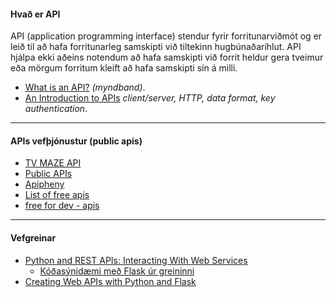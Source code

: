 #### Hvað er API
API (application programming interface) stendur fyrir forritunarviðmót og er leið til að hafa forritunarleg samskipti við tiltekinn hugbúnaðaríhlut. API hjálpa ekki aðeins notendum að hafa samskipti við forrit heldur gera tveimur eða mörgum forritum kleift að hafa samskipti sín á milli.  

- [What is an API?](https://www.youtube.com/watch?v=s7wmiS2mSXY) _(myndband)_.
- [An Introduction to APIs](https://zapier.com/learn/apis/chapter-1-introduction-to-apis/)  _client/server, HTTP, data format, key authentication_.

---

#### APIs vefþjónustur (public apis)

- [TV MAZE API](https://www.tvmaze.com/api)
- [Public APIs](https://github.com/public-apis/public-apis)
- [Apipheny](https://apipheny.io/free-api/)
- [List of free apis](https://mixedanalytics.com/blog/list-actually-free-open-no-auth-needed-apis/)
- [free for dev - apis](https://github.com/ripienaar/free-for-dev#apis-data-and-ml)

---

#### Vefgreinar 
* [Python and REST APIs: Interacting With Web Services](https://realpython.com/api-integration-in-python/)
   * [Kóðasýnidæmi með Flask úr greininni](get_post_jsonify.py)
* [Creating Web APIs with Python and Flask](https://programminghistorian.org/en/lessons/creating-apis-with-python-and-flask)
